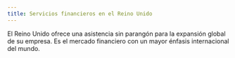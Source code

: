 ```yaml
---
title: Servicios financieros en el Reino Unido
---
```

El Reino Unido ofrece una asistencia sin parangón para la expansión global de su empresa. Es el mercado financiero con un mayor énfasis internacional del mundo.
